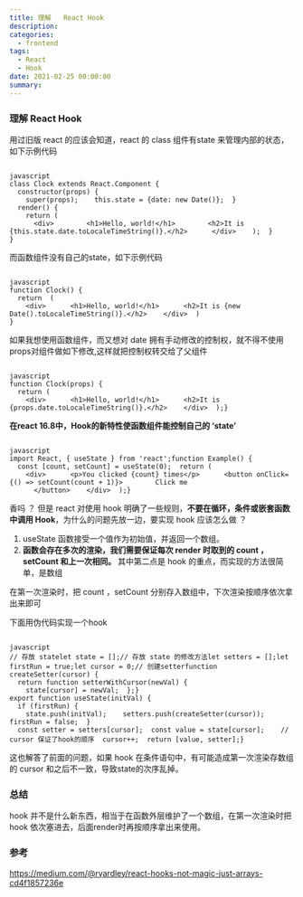 ```yaml
---
title: 理解   React Hook
description: 
categories:
  - frontend
tags:
  - React
  - Hook
date: 2021-02-25 00:00:00
summary: 
---
```


### 理解 React Hook

用过旧版 react 的应该会知道，react 的 class 组件有state 来管理内部的状态，如下示例代码

```

javascript
class Clock extends React.Component {
  constructor(props) {
    super(props);    this.state = {date: new Date()};  }
  render() {
    return (
      <div>        <h1>Hello, world!</h1>        <h2>It is {this.state.date.toLocaleTimeString()}.</h2>      </div>    );  }
}
```

而函数组件没有自己的state，如下示例代码

```

javascript
function Clock() {
  return  (
    <div>      <h1>Hello, world!</h1>      <h2>It is {new Date().toLocaleTimeString()}.</h2>    </div>  )
}
```

如果我想使用函数组件，而又想对 date 拥有手动修改的控制权，就不得不使用props对组件做如下修改,这样就把控制权转交给了父组件

```

javascript
function Clock(props) {
  return (
    <div>      <h1>Hello, world!</h1>      <h2>It is {props.date.toLocaleTimeString()}.</h2>    </div>  );}
```

**在react 16.8中，Hook的新特性使函数组件能控制自己的 ‘state’**

```

javascript
import React, { useState } from 'react';function Example() {
  const [count, setCount] = useState(0);  return (
    <div>      <p>You clicked {count} times</p>      <button onClick={() => setCount(count + 1)}>        Click me
      </button>    </div>  );}
```

香吗 ？ 但是 react 对使用 hook 明确了一些规则，**不要在循环，条件或嵌套函数中调用 Hook**，为什么的问题先放一边，要实现 hook 应该怎么做 ？

1. useState 函数接受一个值作为初始值，并返回一个数组。
1. **函数会存在多次的渲染，我们需要保证每次 render 时取到的 count ， setCount 和上一次相同。**
其中第二点是 hook 的重点，而实现的方法很简单，是数组

在第一次渲染时，把 count ，setCount 分别存入数组中，下次渲染按顺序依次拿出来即可

下面用伪代码实现一个hook

```

javascript
// 存放 statelet state = [];// 存放 state 的修改方法let setters = [];let firstRun = true;let cursor = 0;// 创建setterfunction createSetter(cursor) {
  return function setterWithCursor(newVal) {
    state[cursor] = newVal;  };}
export function useState(initVal) {
  if (firstRun) {
    state.push(initVal);    setters.push(createSetter(cursor));    firstRun = false;  }
  const setter = setters[cursor];  const value = state[cursor];    // cursor 保证了hook的顺序  cursor++;  return [value, setter];}
```

这也解答了前面的问题，如果 hook 在条件语句中，有可能造成第一次渲染存数组的 cursor 和之后不一致，导致state的次序乱掉。

### 总结

hook 并不是什么新东西，相当于在函数外层维护了一个数组，在第一次渲染时把hook 依次塞进去，后面render时再按顺序拿出来使用。

### 参考

https://medium.com/@ryardley/react-hooks-not-magic-just-arrays-cd4f1857236e

